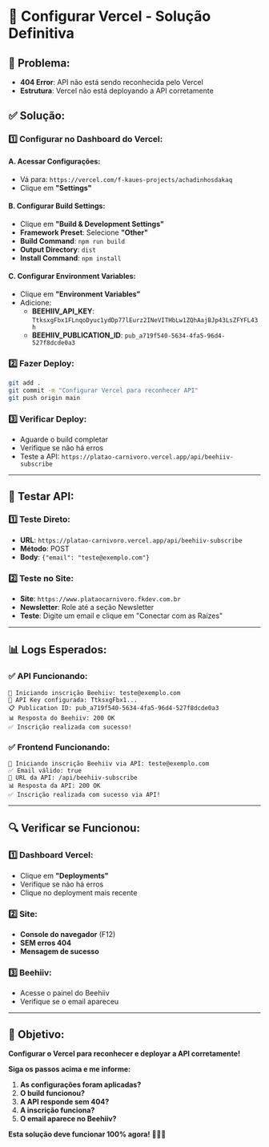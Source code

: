 # 🔧 Configurar Vercel - Solução Definitiva

## **🚨 Problema:**
- **404 Error**: API não está sendo reconhecida pelo Vercel
- **Estrutura**: Vercel não está deployando a API corretamente

## **✅ Solução:**

### **1️⃣ Configurar no Dashboard do Vercel:**

#### **A. Acessar Configurações:**
- Vá para: `https://vercel.com/f-kaues-projects/achadinhosdakaq`
- Clique em **"Settings"**

#### **B. Configurar Build Settings:**
- Clique em **"Build & Development Settings"**
- **Framework Preset**: Selecione **"Other"**
- **Build Command**: `npm run build`
- **Output Directory**: `dist`
- **Install Command**: `npm install`

#### **C. Configurar Environment Variables:**
- Clique em **"Environment Variables"**
- Adicione:
  - **BEEHIIV_API_KEY**: `TtksxgFbx1FLnqoDyuc1ydDp77lEurz2INeVITHbLw1ZQhAajBJp43LsZFYFL43h`
  - **BEEHIIV_PUBLICATION_ID**: `pub_a719f540-5634-4fa5-96d4-527f8dcde0a3`

### **2️⃣ Fazer Deploy:**
```bash
git add .
git commit -m "Configurar Vercel para reconhecer API"
git push origin main
```

### **3️⃣ Verificar Deploy:**
- Aguarde o build completar
- Verifique se não há erros
- Teste a API: `https://platao-carnivoro.vercel.app/api/beehiiv-subscribe`

---

## **🧪 Testar API:**

### **1️⃣ Teste Direto:**
- **URL**: `https://platao-carnivoro.vercel.app/api/beehiiv-subscribe`
- **Método**: POST
- **Body**: `{"email": "teste@exemplo.com"}`

### **2️⃣ Teste no Site:**
- **Site**: `https://www.plataocarnivoro.fkdev.com.br`
- **Newsletter**: Role até a seção Newsletter
- **Teste**: Digite um email e clique em "Conectar com as Raízes"

---

## **📊 Logs Esperados:**

### **✅ API Funcionando:**
```
🚀 Iniciando inscrição Beehiiv: teste@exemplo.com
🔑 API Key configurada: TtksxgFbx1...
📋 Publication ID: pub_a719f540-5634-4fa5-96d4-527f8dcde0a3
📊 Resposta do Beehiiv: 200 OK
✅ Inscrição realizada com sucesso!
```

### **✅ Frontend Funcionando:**
```
🚀 Iniciando inscrição Beehiiv via API: teste@exemplo.com
✅ Email válido: true
📍 URL da API: /api/beehiiv-subscribe
📊 Resposta da API: 200 OK
✅ Inscrição realizada com sucesso via API!
```

---

## **🔍 Verificar se Funcionou:**

### **1️⃣ Dashboard Vercel:**
- Clique em **"Deployments"**
- Verifique se não há erros
- Clique no deployment mais recente

### **2️⃣ Site:**
- **Console do navegador** (F12)
- **SEM erros 404**
- **Mensagem de sucesso**

### **3️⃣ Beehiiv:**
- Acesse o painel do Beehiiv
- Verifique se o email apareceu

---

## **🎯 Objetivo:**

**Configurar o Vercel para reconhecer e deployar a API corretamente!**

**Siga os passos acima e me informe:**
1. **As configurações foram aplicadas?**
2. **O build funcionou?**
3. **A API responde sem 404?**
4. **A inscrição funciona?**
5. **O email aparece no Beehiiv?**

**Esta solução deve funcionar 100% agora!** 🚀✨🔥
